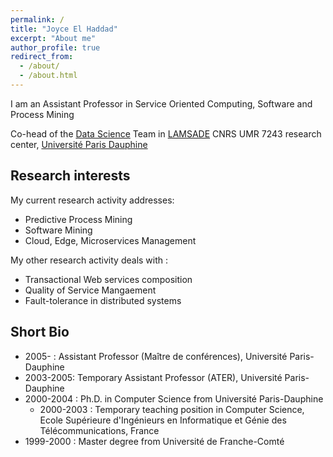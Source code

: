 ```yaml
---
permalink: /
title: "Joyce El Haddad"
excerpt: "About me"
author_profile: true
redirect_from: 
  - /about/
  - /about.html
---
```


I am an Assistant Professor in Service Oriented Computing, Software and Process Mining

Co-head of the [Data Science](https://www.lamsade.dauphine.fr/en/research/groups/data-science.html) Team in [LAMSADE](https://www.lamsade.dauphine.fr/en.html) CNRS UMR 7243 research center, [Université Paris Dauphine](https://dauphine.psl.eu/) 


Research interests
---
My current research activity addresses:
* Predictive Process Mining 
* Software Mining
* Cloud, Edge, Microservices Management 

My other research activity deals with : 
* Transactional Web services composition
* Quality of Service Mangaement 
* Fault-tolerance in distributed systems

Short Bio
---
* 2005- : Assistant Professor (Maître de conférences), Université Paris-Dauphine
* 2003-2005: Temporary Assistant Professor (ATER), Université Paris-Dauphine
* 2000-2004 : Ph.D. in Computer Science from Université Paris-Dauphine
  * 2000-2003 : Temporary teaching position in Computer Science, Ecole Supérieure d'Ingénieurs en Informatique et Génie des Télécommunications, France
* 1999-2000 : Master degree from Université de Franche-Comté

